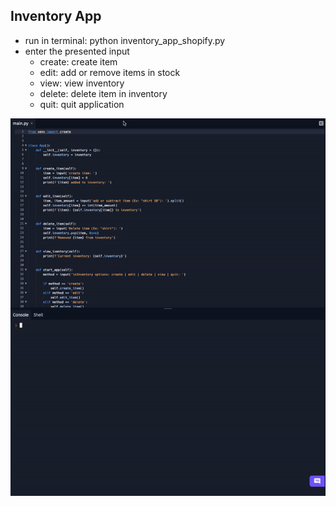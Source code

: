 ## Inventory App

- run in terminal: python inventory_app_shopify.py
- enter the presented input
  - create: create item
  - edit: add or remove items in stock
  - view: view inventory
  - delete: delete item in inventory
  - quit: quit application

![shopify_app](assets/shopify_app.gif)
